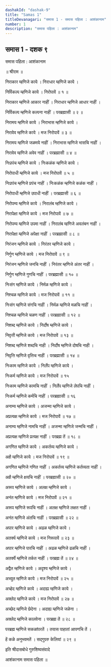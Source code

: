 ```yaml
---
dashakId: "dashak-9"
title: "Samas 1"
titleDevanagari: "समास 1 - समास पहिला : आशंकानाम"
number: 1
description: "समास पहिला : आशंकानाम"
---
```


## समास 1 - दशक ९

समास पहिला : आशंकानाम

॥ श्रीराम ॥

निराकार म्हणिजे काये । निराधार म्हणिजे काये ।

निर्विकल्प म्हणिजे काये । निरोपावें ॥ १ ॥

निराकार म्हणिजे आकार नाहीं । निराधार म्हणिजे आधार नाहीं ।

निर्विकल्प म्हणिजे कल्पना नाहीं । परब्रह्मासी ॥ २ ॥

निरामय म्हणिजे काये । निराभास म्हणिजे काये ।

निरावेव म्हणिजे काये । मज निरोपावें ॥ ३ ॥

निरामय म्हणिजे जळमये नाहीं । निराभास म्हणिजे भासचि नाहीं ।

निरावेव म्हणिजे अवेव नाहीं । परब्रह्मासी ॥ ४ ॥

निःप्रपंच म्हणिजे काये । निःकळंक म्हणिजे काये ।

निरोपाधी म्हणिजे काये । मज निरोपावें ॥ ५ ॥

निःप्रपंच म्हणिजे प्रपंच नाहीं । निःकळंक म्हणिजे कळंक नाहीं ।

निरोपाधी म्हणिजे उपाधी नाहीं । परब्रह्मासी ॥ ६ ॥

निरोपम्य म्हणिजे काये । निरालंब म्हणिजे काये ।

निरापेक्षा म्हणिजे काये । मज निरोपावें ॥ ७ ॥

निरोपम्य म्हणिजे उपमा नाहीं । निरालंब म्हणिजे अवलंबन नाहीं ।

निरापेक्षा म्हणिजे अपेक्षा नाहीं । परब्रह्मासी ॥ ८ ॥

निरंजन म्हणिजे काये । निरंतर म्हणिजे काये ।

निर्गुण म्हणिजे काये । मज निरोपावें ॥ ९ ॥

निरंजन म्हणिजे जनचि नाहीं । निरंतर म्हणिजे अंतर नाहीं ।

निर्गुण म्हणिजे गुणचि नाहीं । परब्रह्मासी ॥ १० ॥

निःसंग म्हणिजे काये । निर्मळ म्हणिजे काये ।

निश्चळ म्हणिजे काये । मज निरोपावें ॥ ११ ॥

निःसंग म्हणिजे संगचि नाहीं । निर्मळ म्हणिजे मळचि नाहीं ।

निश्चळ म्हणिजे चळण नाहीं । परब्रह्मासी ॥ १२ ॥

निशब्द म्हणिजे काये । निर्दोष म्हणिजे काये ।

निवृत्ती म्हणिजे काये । मज निरोपावें ॥ १३ ॥

निशब्द म्हणिजे शब्दचि नाही । निर्दोष म्हणिजे दोषचि नाही ।

निवृत्ति म्हणिजे वृत्तिच नाहीं । परब्रह्मासी ॥ १४ ॥

निःकाम म्हणिजे काये । निर्लेप म्हणिजे काये ।

निःकर्म म्हणिजे काये । मज निरोपावें ॥ १५

निःकाम म्हणिजे कामचि नाहीं । निर्लेप म्हणिजे लेपचि नाहीं ।

निःकर्म म्हणिजे कर्मचि नाहीं । परब्रह्मासी ॥ १६

अनाम्य म्हणिजे काये । अजन्मा म्हणिजे काये ।

अप्रत्यक्ष म्हणिजे काये । मज निरोपावें ॥ १७ ॥

अनाम्य म्हणिजे नामचि नाहीं । अजन्मा म्हणिजे जन्मचि नाहीं ।

अप्रत्यक्ष म्हणिजे प्रत्यक्ष नाहीं । परब्रह्म तें ॥ १८ ॥

अगणित म्हणिजे काये । अकर्तव्य म्हणिजे काये ।

अक्षै म्हणिजे काये । मज निरोपावें ॥ १९ ॥

अगणित म्हणिजे गणित नाहीं । अकर्तव्य म्हणिजे कर्तव्यता नाहीं ।

अक्षै म्हणिजे क्षयचि नाहीं । परब्रह्मासी ॥ २० ॥

अरूप म्हणिजे काये । अलक्ष म्हणिजे काये ।

अनंत म्हणिजे काये । मज निरोपावें ॥ २१ ॥

अरूप म्हणिजे रूपचि नाहीं । अलक्ष म्हणिजे लक्षत नाहीं ।

अनंत म्हणिजे अंतचि नाहीं । परब्रह्मासी ॥ २२ ॥

अपार म्हणिजे काये । अढळ म्हणिजे काये ।

अतर्क्य म्हणिजे काये । मज निरूपावें ॥ २३ ॥

अपार म्हणिजे पारचि नाहीं । अढळ म्हणिजे ढळचि नाहीं ।

अतर्क्ये म्हणिजे तर्कत नाहीं । परब्रह्म तें ॥ २४ ॥

अद्वैत म्हणिजे काये । अदृश्य म्हणिजे काये ।

अच्युत म्हणिजे काये । मज निरोपावें ॥ २५ ॥

अच्हेद म्हणिजे काये । अदाह्य म्हणिजे काये ।

अक्लेद म्हणिजे काये । मज निरोपावें ॥ २७ ॥

अच्छेद म्हणिजे छेदेना । अदाह्य म्हणिजे जळेना ।

अक्लेद म्हणिजे कालवेना । परब्रह्म तें ॥ २८ ॥

परब्रह्म म्हणिजे सकळांपरतें । तयास पाहातां आपणचि तें ।

हें कळे अनुभवमतें । सद्गुपरु केलियां ॥ २९ ॥

इति श्रीदासबोधे गुरुशिष्यसंवादे

आशंकानाम समास पहिला ॥